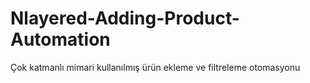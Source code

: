 # Nlayered-Adding-Product-Automation
Çok katmanlı mimari kullanılmış ürün ekleme ve filtreleme otomasyonu
